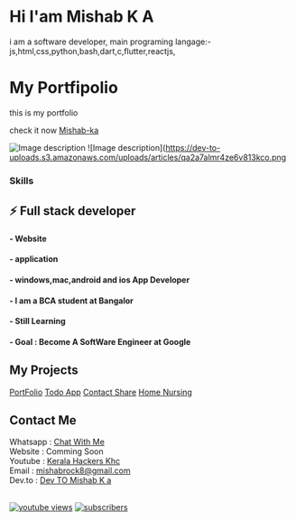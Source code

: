 # Hi I'am Mishab K A
i am a software developer, main programing langage:- 
js,html,css,python,bash,dart,c,flutter,reactjs,
# My Portfipolio

this is my portfolio

check it now [Mishab-ka](https://mishab-ka.netlify.app/)

![Image description](https://dev-to-uploads.s3.amazonaws.com/uploads/articles/kf3hmwdefp8bvsunfmws.png)
![Image description](https://dev-to-uploads.s3.amazonaws.com/uploads/articles/qa2a7almr4ze6v813kco.png


### Skills

## ⚡ Full stack developer
#### - Website 
#### - application 
#### - windows,mac,android and ios App Developer
#### - I am a BCA student at Bangalor
#### - Still Learning
#### - Goal : Become A SoftWare Engineer at Google


## My Projects

<a href="https://mishab-ka.netlify.app/">PortFolio</a>
<a href="https://github.com/mishab-ka/TodoApp">Todo App</a>
<a href="https://contactsv1.netlify.app/">Contact Share</a>
<a href="https://intouchhome.in/">Home Nursing</a>


## Contact Me <br>
Whatsapp : <a href="https://wa.me/message/XEDQSY2IZ4C7D1">Chat With Me</a> <br>
Website  : Comming Soon<br>
Youtube  : <a href="https://www.youtube.com/c/KeralaHackersKHC">Kerala Hackers Khc</a><br>
Email    : mishabrock8@gmail.com <br>
Dev.to   :  <a href="https://dev.to/mishabka">Dev TO Mishab K a</a><br>
<br>



<a href="https://www.youtube.com/c/KeralaHackersKHC?sub_confirmation=1"><img alt="youtube views" title="YouTube views" src="https://freshidea.com/jonah/youtube-api/view-count-badge.php#"/></a>
<a href="https://www.youtube.com/c/KeralaHackersKHC?sub_confirmation=1"><img alt="subscribers" title="Subscribe to my YouTube channel" src="https://freshidea.com/jonah/youtube-api/subscribers-badge.php?color=red#"/></a> 


